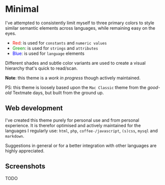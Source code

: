 # Minimal

I've attempted to consistently limit myself to three primary colors to style similar semantic elements across languages, while remaining easy on the eyes.

- <span style='color:#e10'>Red</span>: is used for `constants` and `numeric values`
- <span style='color:#090'>Green</span>: is used for `strings` and `attributes`
- <span style='color:#00f'>Blue</span>: is used for `language` elements

Different shades and subtle color variants are used to create a visual hierarchy that's quick to read/scan.

**Note**: this theme is a _work in progress_ though actively maintained.

PS: this theme is loosely based upon the `Mac Classic` theme from the _good-old_ Textmate days, but built from the ground up.

## Web development

I've created this theme purely for personal use and from personal experience. It is therefor optimised and actively maintained for the languages I regularly use: `html`, `php`, `coffee-/javascript`, `(s)css`, `mysql` and `markdown`.

Suggestions in general or for a better integration with other languages are highly appreciated.

## Screenshots

TODO
